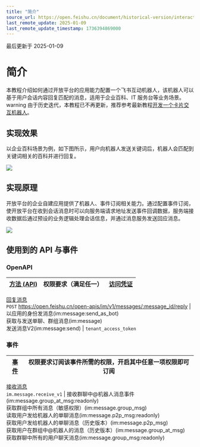 ```yaml
---
title: "简介"
source_url: https://open.feishu.cn/document/historical-version/interactive-session-based-robot/introduction
last_remote_update: 2025-01-09
last_remote_update_timestamp: 1736394869000
---
```

最后更新于 2025-01-09

# 简介

本教程介绍如何通过开放平台的应用能力配置一个飞书互动机器人，该机器人可以基于用户会话内容回复匹配的消息，适用于企业百科、IT 服务台等业务场景。warning
由于历史迭代，本教程已不再更新，推荐参考最新教程[开发一个卡片交互机器人](https://open.feishu.cn/document/uAjLw4CM/uMzNwEjLzcDMx4yM3ATM/develop-a-card-interactive-bot/introduction)。
## 实现效果

以企业百科场景为例，如下图所示，用户向机器人发送关键词后，机器人会匹配到关键词相关的百科并进行回复。

![](https://sf3-cn.feishucdn.com/obj/open-platform-opendoc/d72ad5bc3276f880fe6d15d460e7e0e4_KFA5Bx09du.png?height=1000&lazyload=true&maxWidth=700&width=1640)

## 实现原理

开放平台的企业自建应用提供了机器人、事件订阅相关能力。通过配置事件订阅，使开放平台在收到会话消息时可以向服务端请求地址发送事件回调数据，服务端接收数据后通过预设的业务逻辑处理会话信息，并通过消息服务发送回应消息。

![](https://sf3-cn.feishucdn.com/obj/open-platform-opendoc/dfd4fde746c02438bd077451a03e7821_3blD3aK6tg.png?height=1078&lazyload=true&maxWidth=700&width=1640)

## 使用到的 API 与事件

### OpenAPI

**[方法 (API)](https://open.feishu.cn/document/ukTMukTMukTM/uITNz4iM1MjLyUzM)** | 权限要求（满足任一） | **[访问凭证](https://open.feishu.cn/document/ukTMukTMukTM/uMTNz4yM1MjLzUzM)**
--- | --- | ---
[回复消息](https://open.feishu.cn/document/uAjLw4CM/ukTMukTMukTM/reference/im-v1/message/reply)  
   `POST` https://open.feishu.cn/open-apis/im/v1/messages/:message_id/reply | 以应用的身份发消息(im:message:send_as_bot)  
获取与发送单聊、群组消息(im:message)  
发送消息V2(im:message:send) | `tenant_access_token`

### 事件

**[事件](https://open.feishu.cn/document/ukTMukTMukTM/uUTNz4SN1MjL1UzM)** | 权限要求**订阅该事件所需的权限，开启其中任意一项权限即可订阅**
--- | ---
[接收消息](https://open.feishu.cn/document/uAjLw4CM/ukTMukTMukTM/reference/im-v1/message/events/receive)  
`im.message.receive_v1` | 接收群聊中@机器人消息事件(im:message.group_at_msg:readonly)  
获取群组中所有消息（敏感权限）(im:message.group_msg)  
读取用户发给机器人的单聊消息(im:message.p2p_msg:readonly)  
获取用户发给机器人的单聊消息（历史版本）(im:message.p2p_msg)  
获取用户在群组中@机器人的消息（历史版本）(im:message.group_at_msg)  
获取群聊中所有的用户聊天消息(im:message.group_msg:readonly)
